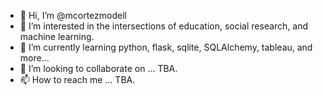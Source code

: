 - 👋 Hi, I’m @mcortezmodell
- 👀 I’m interested in the intersections of education, social research, and machine learning. 
- 🌱 I’m currently learning python, flask, sqlite, SQLAlchemy, tableau, and more... 
- 💞️ I’m looking to collaborate on ... TBA.
- 📫 How to reach me ... TBA.

<!---
mcortezmodell/mcortezmodell is a ✨ special ✨ repository because its `README.md` (this file) appears on your GitHub profile.
You can click the Preview link to take a look at your changes.
--->
